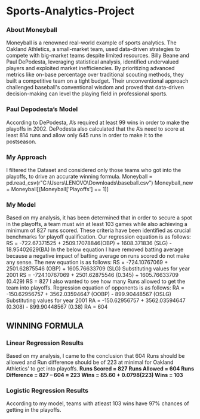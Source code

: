 # Sports-Analytics-Project
### About Moneyball
Moneyball is a renowned real-world example of sports analytics. The Oakland Athletics, a small-market team, used data-driven strategies to compete with big-market teams despite limited resources. Billy Beane and Paul DePodesta, leveraging statistical analysis, identified undervalued players and exploited market inefficiencies. By prioritizing advanced metrics like on-base percentage over traditional scouting methods, they built a competitive team on a tight budget. Their unconventional approach challenged baseball's conventional wisdom and proved that data-driven decision-making can level the playing field in professional sports.
### Paul Depodesta’s Model
According to DePodesta, A’s required at least 99 wins in order to make the playoffs in 2002. DePodesta also calculated that the A’s need to score at least 814 runs and allow only 645 runs in order to make it to the postseason. 
### My Approach
I filtered the Dataset and considered only those teams who got into the playoffs, to drive an accurate winning formula. 
Moneyball = pd.read_csv(r"C:\Users\LENOVO\Downloads\baseball.csv")
Moneyball_new = Moneyball[(Moneyball['Playoffs'] == 1)]
### My Model
Based on my analysis, it has been determined that in order to secure a spot in the playoffs, a team must win at least 103 games while also achieving a minimum of 827 runs scored. These criteria have been identified as crucial benchmarks for playoff qualification. Our regression equation is as follows:
RS = -722.67371525 + 2509.17078846(OBP) + 1608.371836 (SLG)  - 18.95402629(BA)
In the below equation I have removed batting average because a negative impact of batting average on runs scored do not make any sense. The new equation is as follows:
RS = -724.10767069 + 2501.62875546 (OBP) + 1605.76633709 (SLG)
Substituting values for year 2001
RS = -724.10767069 + 2501.62875546 (0.345) + 1605.76633709 (0.429)
RS = 827
I also wanted to see how many Runs  allowed to get the team into playoffs. Regression equation of opponents is as follows:
RA = -150.62956757 + 3562.03594647 (OOBP) - 899.90448567 (OSLG)
Substituting values for year 2001
RA = -150.62956757 + 3562.03594647 (0.308) - 899.90448567 (0.38)
RA = 604
## WINNING FORMULA 
### Linear Regression Results
Based on my analysis, I came to the conclusion that 604 Runs should be allowed and Run difference should be of 223 at minimal for Oakland Athletics' to get into playoffs. 
**Runs Scored = 827 
Runs Allowed = 604
Runs Difference = 827 – 604 = 223
Wins = 85.60 + 0.0798(223)
Wins = 103**
### Logistic Regression Results
According to my model, teams with atleast 103 wins have 97% chances of getting in the playoffs.








